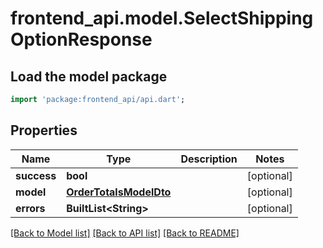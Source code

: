 # frontend_api.model.SelectShippingOptionResponse

## Load the model package
```dart
import 'package:frontend_api/api.dart';
```

## Properties
Name | Type | Description | Notes
------------ | ------------- | ------------- | -------------
**success** | **bool** |  | [optional] 
**model** | [**OrderTotalsModelDto**](OrderTotalsModelDto.md) |  | [optional] 
**errors** | **BuiltList&lt;String&gt;** |  | [optional] 

[[Back to Model list]](../README.md#documentation-for-models) [[Back to API list]](../README.md#documentation-for-api-endpoints) [[Back to README]](../README.md)


